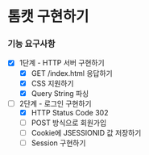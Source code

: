 # 톰캣 구현하기

### 기능 요구사항

- [x] 1단계 - HTTP 서버 구현하기
    - [x] GET /index.html 응답하기
    - [x] CSS 지원하기
    - [x] Query String 파싱

- [ ] 2단계 - 로그인 구현하기
    - [x] HTTP Status Code 302
    - [ ] POST 방식으로 회원가입
    - [ ] Cookie에 JSESSIONID 값 저장하기
    - [ ] Session 구현하기
